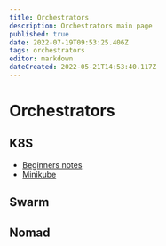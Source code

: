 ```yaml
---
title: Orchestrators
description: Orchestrators main page
published: true
date: 2022-07-19T09:53:25.406Z
tags: orchestrators
editor: markdown
dateCreated: 2022-05-21T14:53:40.117Z
---
```


# Orchestrators

## K8S

- [Beginners notes](/Orchestrators/K8S/beginners_notes)
- [Minikube](/Orchestrators/K8S/minikube)

## Swarm

## Nomad
